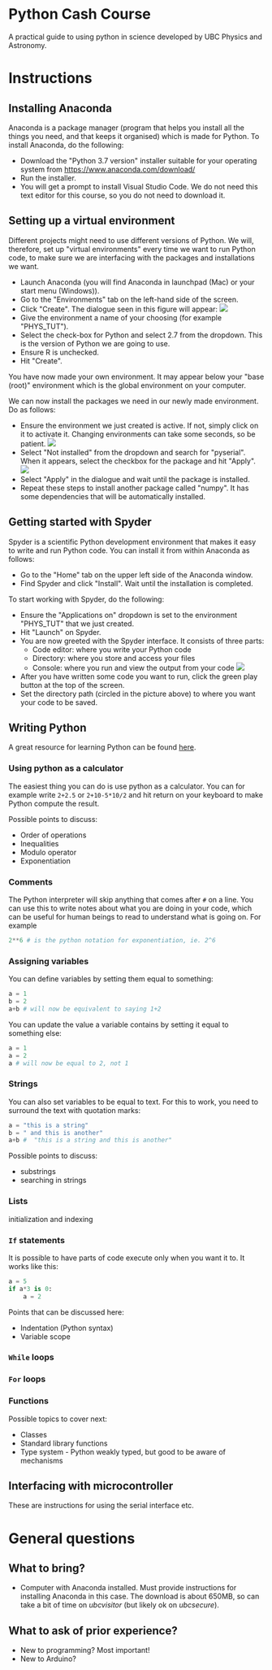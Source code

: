 # Python Cash Course
A practical guide to using python in science developed by UBC Physics and Astronomy.

# Instructions

## Installing Anaconda
Anaconda is a package manager (program that helps you install all the things you need, and that keeps it organised) which is made for Python. To install Anaconda, do the following:

- Download the "Python 3.7 version" installer suitable for your operating system from https://www.anaconda.com/download/
- Run the installer.
- You will get a prompt to install Visual Studio Code. We do not need this text editor for this course, so you do not need to download it.

## Setting up a virtual environment
Different projects might need to use different versions of Python. We will, therefore, set up "virtual environments" every time we want to run Python code, to make sure we are interfacing with the packages and installations we want.
- Launch Anaconda (you will find Anaconda in launchpad (Mac) or your start menu (Windows)).
- Go to the "Environments" tab on the left-hand side of the screen.
- Click "Create". The dialogue seen in this figure will appear:
![](Images/Anaconda1.png)
- Give the environment a name of your choosing (for example "PHYS_TUT").
- Select the check-box for Python and select 2.7 from the dropdown. This is the version of Python we are going to use.
- Ensure R is unchecked.
- Hit "Create".

You have now made your own environment. It may appear below your "base (root)" environment which is the global environment on your computer.

We can now install the packages we need in our newly made environment. Do as follows:
- Ensure the environment we just created is active. If not, simply click on it to activate it. Changing environments can take some seconds, so be patient.
![](Images/Anaconda2.png)
- Select "Not installed" from the dropdown and search for "pyserial". When it appears, select the checkbox for the package and hit "Apply".
![](Images/Anaconda3.png)
- Select "Apply" in the dialogue and wait until the package is installed.
- Repeat these steps to install another package called "numpy". It has some dependencies that will be automatically installed.

## Getting started with Spyder
Spyder is a scientific Python development environment that makes it easy to write and run Python code. You can install it from within Anaconda as follows:
- Go to the "Home" tab on the upper left side of the Anaconda window.
- Find Spyder and click "Install". Wait until the installation is completed.

To start working with Spyder, do the following:
- Ensure the "Applications on" dropdown is set to the environment "PHYS_TUT" that we just created.
- Hit "Launch" on Spyder.
- You are now greeted with the Spyder interface. It consists of three parts:
  - Code editor: where you write your Python code
  - Directory: where you store and access your files
  - Console: where you run and view the output from your code
![](Images/Spyder1.png)
- After you have written some code you want to run, click the green play button at the top of the screen.
- Set the directory path (circled in the picture above) to where you want your code to be saved.

## Writing Python
A great resource for learning Python can be found [here](https://docs.python.org/2/tutorial/index.html).

### Using python as a calculator
The easiest thing you can do is use python as a calculator. You can for example write `2+2.5` or `2+10-5*10/2` and hit return on your keyboard to make Python compute the result.

Possible points to discuss:
- Order of operations
- Inequalities
- Modulo operator
- Exponentiation

### Comments
The Python interpreter will skip anything that comes after `#` on a line. You can use this to write notes about what you are doing in your code, which can be useful for human beings to read to understand what is going on. For example
```python
2**6 # is the python notation for exponentiation, ie. 2^6
```

### Assigning variables
You can define variables by setting them equal to something:
```python
a = 1
b = 2
a+b # will now be equivalent to saying 1+2
```

You can update the value a variable contains by setting it equal to something else:
```python
a = 1
a = 2
a # will now be equal to 2, not 1
```

### Strings
You can also set variables to be equal to text. For this to work, you need to surround the text with quotation marks:
```python
a = "this is a string"
b = " and this is another"
a+b #  "this is a string and this is another"
```
Possible points to discuss:
- substrings
- searching in strings

### Lists
initialization and indexing

### `If` statements
It is possible to have parts of code execute only when you want it to. It works like this:

```python
a = 5
if a*3 is 0:
    a = 2

```

Points that can be discussed here:
- Indentation (Python syntax)
- Variable scope

### `While` loops
### `For` loops
### Functions

Possible topics to cover next:
- Classes
- Standard library functions
- Type system - Python weakly typed, but good to be aware of mechanisms


## Interfacing with microcontroller
These are instructions for using the serial interface etc.

# General questions

## What to bring?
- Computer with Anaconda installed. Must provide instructions for installing Anaconda in this case. The download is about 650MB, so can take a bit of time on _ubcvisitor_ (but likely ok on _ubcsecure_).


## What to ask of prior experience?
- New to programming? Most important!
- New to Arduino?
